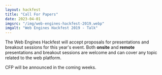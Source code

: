 ```yaml
---
layout: hackfest
title: "Call For Papers"
date: 2023-04-01
imgsrc: "/img/web-engines-hackfest-2019.webp"
imgalt: "Web Engines Hackfest 2019 - Talk"
---
```


The Web Engines Hackfest will accept proposals for presentations and breakout sessions for this year's event. Both **onsite** and **remote** presentations and breakout sessions are welcome and can cover any topic related to the web platform.

CFP will be announced in the coming weeks.

<!--
To submit your talk proposal, please [complete this form](https://forms.gle/Ei3rCcb4kiDZW8J6A) **by April 30th, 2024**. To submit a breakout session proposal, please [fill a new issue on GitHub](https://github.com/Igalia/webengineshackfest/issues/new?template=breakout_session.yaml).
-->

